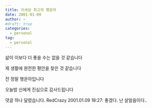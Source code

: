 ```yaml
---
title: 이세상 최고의 행운아
date: 2001-01-09
author: ~
#draft: true
categories:
  - personal
tag:
  - personal
---
```




삶이 이보다 더 좋을 수는 없을 것 같습니다

제 생활에 완전한 평안을 찾은 것 같습니다

전 정말 행운아입니다

오늘밤 신에게 진심으로 감사드립니다


 댓글 하나 달렸습니다.
RedCrazy 2001.01.09 18:27: 
좋겠다. 난 살얼음이다..




